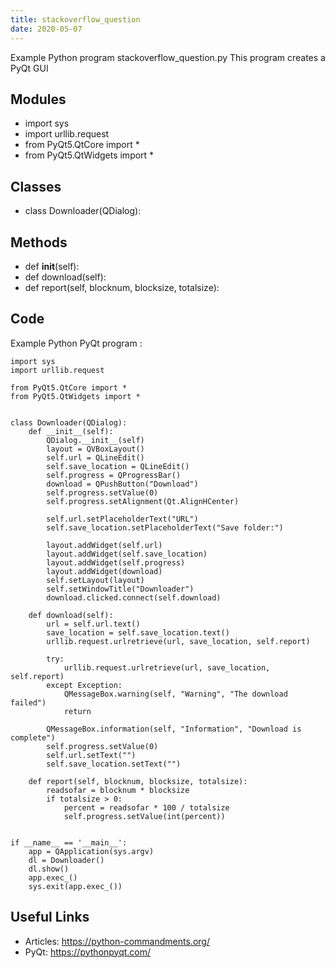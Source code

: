 ```yaml
---
title: stackoverflow_question
date: 2020-05-07
---
```

Example Python program stackoverflow_question.py
This program creates a PyQt GUI

## Modules

* import sys
* import urllib.request
* from PyQt5.QtCore import *
* from PyQt5.QtWidgets import *

## Classes

* class Downloader(QDialog):

## Methods

* def __init__(self):
* def download(self):
* def report(self, blocknum, blocksize, totalsize):

## Code

Example Python PyQt program :

    import sys
    import urllib.request
    
    from PyQt5.QtCore import *
    from PyQt5.QtWidgets import *
    
    
    class Downloader(QDialog):
        def __init__(self):
            QDialog.__init__(self)
            layout = QVBoxLayout()
            self.url = QLineEdit()
            self.save_location = QLineEdit()
            self.progress = QProgressBar()
            download = QPushButton("Download")
            self.progress.setValue(0)
            self.progress.setAlignment(Qt.AlignHCenter)
    
            self.url.setPlaceholderText("URL")
            self.save_location.setPlaceholderText("Save folder:")
    
            layout.addWidget(self.url)
            layout.addWidget(self.save_location)
            layout.addWidget(self.progress)
            layout.addWidget(download)
            self.setLayout(layout)
            self.setWindowTitle("Downloader")
            download.clicked.connect(self.download)
    
        def download(self):
            url = self.url.text()
            save_location = self.save_location.text()
            urllib.request.urlretrieve(url, save_location, self.report)
    
            try:
                urllib.request.urlretrieve(url, save_location, self.report)
            except Exception:
                QMessageBox.warning(self, "Warning", "The download failed")
                return
    
            QMessageBox.information(self, "Information", "Download is complete")
            self.progress.setValue(0)
            self.url.setText("")
            self.save_location.setText("")
    
        def report(self, blocknum, blocksize, totalsize):
            readsofar = blocknum * blocksize
            if totalsize > 0:
                percent = readsofar * 100 / totalsize
                self.progress.setValue(int(percent))
    
    
    if __name__ == '__main__':
        app = QApplication(sys.argv)
        dl = Downloader()
        dl.show()
        app.exec_()
        sys.exit(app.exec_())
    

## Useful Links

- Articles: https://python-commandments.org/
- PyQt: https://pythonpyqt.com/
